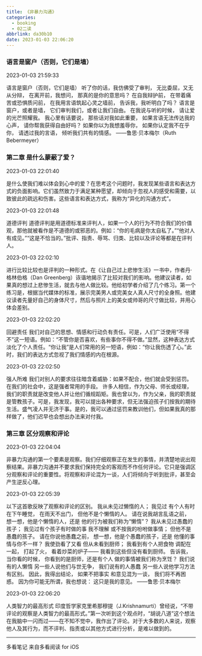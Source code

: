 ```yaml
---
title: 《非暴力沟通》
categories:
  - booking
  - 02二读
abbrlink: da30b10
date: 2023-01-03 22:06:20
---
```


### 语言是窗户（否则，它们是墙）

2023-01-03 21:59:33

语言是窗户（否则，它们是墙）
听了你的话，我仿佛受了审判，
无比委屈，又无从分辩，
在离开前，我想问，
那真的是你的意思吗？
在自我辩护前，
在带着痛苦或恐惧质问前，
在我用言语筑起心灵之墙前，
告诉我，我听明白了吗？
语言是窗户，或者是墙，
它们审判我们，或者让我们自由。
在我说与听的时候，
请让爱的光芒照耀我。
我心里有话要说，
那些话对我如此重要，
如果言语无法传达我的心声，
请你帮我获得自由好吗？
如果你以为我想羞辱你，
如果你认定我不在乎你，
请透过我的言语，
倾听我们共有的情感。
——鲁思·贝本梅尔（Ruth Bebermeyer）



### 第二章 是什么蒙蔽了爱？

2023-01-03 22:01:40

是什么使我们难以体会到心中的爱？在思考这个问题时，我发现某些语言和表达方式的负面影响。它们虽然致力于满足某种愿望，却倾向于忽视人的感受和需要，以致彼此的疏远和伤害。这些语言和表达方式，我称为“异化的沟通方式”。

2023-01-03 22:01:48

道德评判
道德评判是用道德标准来评判人，如果一个人的行为不符合我们的价值观，那他就被看作是不道德的或邪恶的。例如：“你的毛病是你太自私了。”“他对人有成见。”“这是不恰当的。”批评、指责、辱骂、归类、比较以及评论等都是在评判人。

2023-01-03 22:02:10

进行比较比较也是评判的一种形式。在《让自己过上悲惨生活》一书中，作者丹·格林伯格（Dan Greenberg）诙谐地揭示了比较对我们的影响。他建议读者，如果真的想过上悲惨生活，就去与他人做比较。他给初学者介绍了几个练习。第一个练习是，根据当代媒体的标准，展示完美男人或完美女人真人尺寸的全身照。他建议读者先量好自己的身体尺寸，然后与照片上的美女或帅哥的尺寸做比较，并用心体会差别。

2023-01-03 22:02:20

回避责任
我们对自己的思想、情感和行动负有责任。可是，人们广泛使用“不得不”这一短语。例如：“不管你是否喜欢，有些事你不得不做。”显然，这种表达方式淡化了个人责任。“你让我”是人们常用的另一短语，例如：“你让我伤透了心。”此时，我们的表达方式忽视了我们情感的内在根源。

2023-01-03 22:02:50

强人所难
我们对别人的要求往往暗含着威胁：如果不配合，他们就会受到惩罚。在我们的社会中，这是强者常用的手段。
许多人相信，作为父母、师长或经理，我们的职责就是改变他人并让他们循规蹈矩。我也曾以为，作为父亲，我的职责就是管教孩子。可是，我发现，我可以提出各种要求，但无法强迫孩子们按我的期待生活。盛气凌人并无济于事。是的，我可以通过惩罚来教训他们，但如果我真的那样做了，他们迟早也会想出办法来对付我。



### 第三章 区分观察和评论

2023-01-03 22:04:04

非暴力沟通的第一个要素是观察。我们仔细观察正在发生的事情，并清楚地说出观察结果。非暴力沟通并不要求我们保持完全的客观而不作任何评论。它只是强调区分观察和评论的重要性。将观察和评论混为一谈，人们将倾向于听到批评，甚至会产生逆反心理。

2023-01-03 22:05:39

以下这首歌反映了观察和评论的区别。
我从未见过懒惰的人；
我见过
有个人有时在下午睡觉，
在雨天不出门，
但他不是个懒惰的人。
请在说我胡言乱语之前，
想一想，他是个懒惰的人，还是
他的行为被我们称为“懒惰”？
我从未见过愚蠢的孩子；
我见过有个孩子有时做的事
我不理解
或不按我的吩咐做事情；
但他不是愚蠢的孩子。
请在你说他愚蠢之前，
想一想，他是个愚蠢的孩子，还是
他懂的事情与你不一样？
我使劲看了又看
但从未看到厨师；
我看到有个人把食物
调配在一起，
打起了火，
看着炒菜的炉子——
我看到这些但没有看到厨师。
告诉我，当你看的时候，
你看到的是厨师，还是有个人
做的事情被我们称为烹饪？
我们说有的人懒惰
另一些人说他们与世无争，
我们说有的人愚蠢
另一些人说他学习方法有区别。
因此，我得出结论，
如果不把事实
和意见混为一谈，
我们将不再困惑。
因为你可能无所谓，我也想说：
这只是我的意见。
——鲁思·贝本梅尔

2023-01-03 22:06:20

人类智力的最高形式
印度哲学家克里希那穆提（J.Krishnamurti）曾经说，“不带评论的观察是人类智力的最高形式。”第一次听到这个观点时，“胡说八道”这个想法在我脑中一闪而过——在不知不觉中，我作出了评论。对于大多数的人来说，观察他人及其行为，而不评判、指责或以其他方式进行分析，是难以做到的。

------

多看笔记 来自多看阅读 for iOS
